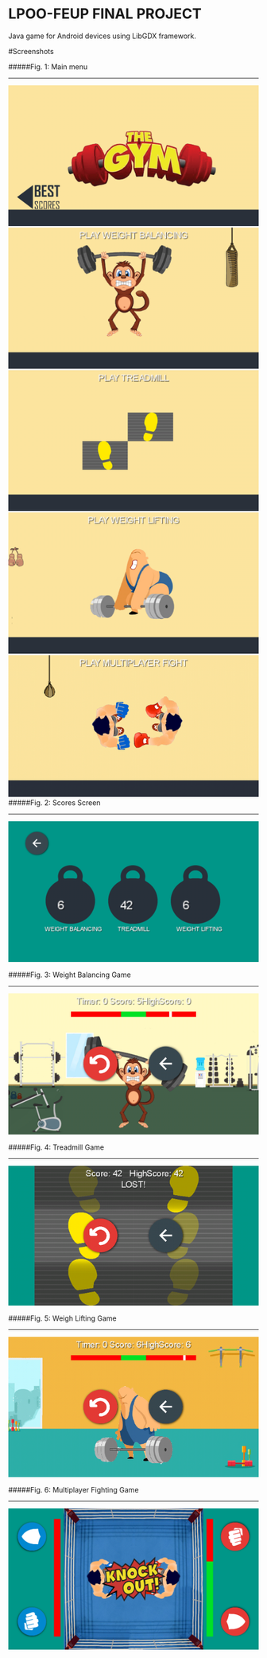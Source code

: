 # LPOO-FEUP FINAL PROJECT

Java game for Android devices using LibGDX framework.


#Screenshots

#####Fig. 1: Main menu
***
![image](https://raw.githubusercontent.com/pedro-c/LPOO-Projeto/master/screenshots/1.png)
![image](https://raw.githubusercontent.com/pedro-c/LPOO-Projeto/master/screenshots/2.png)
![image](https://raw.githubusercontent.com/pedro-c/LPOO-Projeto/master/screenshots/3.png)
![image](https://raw.githubusercontent.com/pedro-c/LPOO-Projeto/master/screenshots/4.png)
![image](https://raw.githubusercontent.com/pedro-c/LPOO-Projeto/master/screenshots/5.png)
#####Fig. 2: Scores Screen
***
![image](https://raw.githubusercontent.com/pedro-c/LPOO-Projeto/master/screenshots/6.png)

#####Fig. 3: Weight Balancing Game
***
![image](https://raw.githubusercontent.com/pedro-c/LPOO-Projeto/master/screenshots/7.png)

#####Fig. 4: Treadmill Game
***
![image](https://raw.githubusercontent.com/pedro-c/LPOO-Projeto/master/screenshots/8.png)

#####Fig. 5: Weigh Lifting Game
***
![image](https://raw.githubusercontent.com/pedro-c/LPOO-Projeto/master/screenshots/9.png)

#####Fig. 6: Multiplayer Fighting Game
***
![image](https://raw.githubusercontent.com/pedro-c/LPOO-Projeto/master/screenshots/10.png)
